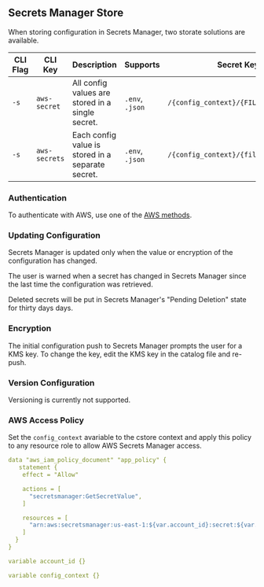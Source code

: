 ## Secrets Manager Store ##

When storing configuration in Secrets Manager, two storate solutions are available.

| CLI Flag | CLI Key | Description | Supports | Secret Key |
|-|-|-|-|-|
| `-s` |`aws-secret`| All config values are stored in a single secret. | `.env`, `.json`|`/{config_context}/{FILE_PATH}` |
| `-s` |`aws-secrets`| Each config value is stored in a separate secret. | `.env`, `.json` | `/{config_context}/{file_path}/{var}` |

### Authentication ###

To authenticate with AWS, use one of the [AWS methods](https://docs.aws.amazon.com/sdk-for-go/v1/developer-guide/configuring-sdk.html).

### Updating Configuration ###

Secrets Manager is updated only when the value or encryption of the configuration has changed.

The user is warned when a secret has changed in Secrets Manager since the last time the configuration was retrieved.

Deleted secrets will be put in Secrets Manager's "Pending Deletion" state for thirty days days.

### Encryption ###

The initial configuration push to Secrets Manager prompts the user for a KMS key. To change the key, edit the KMS key in the catalog file and re-push.

### Version Configuration ###

Versioning is currently not supported.

### AWS Access Policy ###

Set the `config_context` avariable to the cstore context and apply this policy to any resource role to allow AWS Secrets Manager access.

```yml
data "aws_iam_policy_document" "app_policy" {
   statement {
    effect = "Allow"

    actions = [
      "secretsmanager:GetSecretValue",
    ]

    resources = [
      "arn:aws:secretsmanager:us-east-1:${var.account_id}:secret:${var.config_context}/*",
    ]
  }
}

variable account_id {}

variable config_context {}
```
